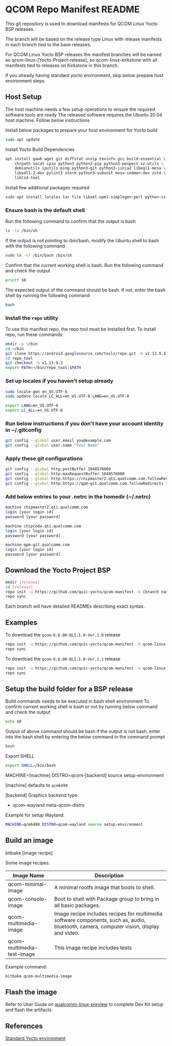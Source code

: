 # QCOM Repo Manifest README

This git repository is used to download manifests for QCOM Linux Yocto BSP releases.

The branch will be based on the release type Linux with release manifests in each branch tied to the base releases.

For QCOM Linux Yocto BSP releases the manifest branches will be named as qcom-linux-[Yocto-Project-release],
so qcom-linux-kirkstone with all manifests tied to releases on Kirkstone in this branch.

If you already having standard yocto environment, skip below prepare host environment steps

## Host Setup

The host machine needs a few setup operations to ensure the required software tools are ready
The released software requires the Ubuntu 20.04 host machine. Follow below instructions

Install below packages to prepare your host environment for Yocto build

```bash
sudo apt update
```

Install Yocto Build Dependencies
```bash
apt install gawk wget git diffstat unzip texinfo gcc build-essential \
    chrpath socat cpio python3 python3-pip python3-pexpect xz-utils \
    debianutils iputils-ping python3-git python3-jinja2 libegl1-mesa \
    libsdl1.2-dev pylint3 xterm python3-subunit mesa-common-dev zstd \
    liblz4-tool
```

Install few additional packages required
```bash
sudo apt install locales tar file libxml-opml-simplegen-perl python-is-python3
```

### Ensure bash is the default shell
Run the following command to confirm that the output is bash

```bash
ls -la /bin/sh
```

If the output is not pointing to /bin/bash, modify the Ubuntu shell to bash with the following command

```bash
sudo ln -sf /bin/bash /bin/sh
```

Confirm that the current working shell is bash. Run the following command and check the output

```bash
printf $0
```

The expected output of the command should be bash. If not, enter the bash shell by running the following command

```bash
bash
```

### Install the `repo` utility

To use this manifest repo, the repo tool must be installed first.
To install repo, run these commands:

```bash
mkdir -p ~/bin
cd ~/bin
git clone https://android.googlesource.com/tools/repo.git -b v1.13.9.3 repo_tool
cd repo_tool
git checkout -b v1.13.9.3
export PATH=~/bin/repo_tool:$PATH
```

### Set up locales if you haven't setup already

```bash
sudo locale-gen en_US.UTF-8
sudo update-locale LC_ALL=en_US.UTF-8 LANG=en_US.UTF-8

export LANG=en_US.UTF-8
export LC_ALL=en_US.UTF-8
```

### Run below instructions if you don't have your account identity in ~/.gitconfig

```bash
git config --global user.email you@example.com
git config --global user.name "Your Name"
```

### Apply these git configurations

```bash
git config --global http.postBuffer 1048576000
git config --global http.maxRequestBuffer 1048576000
git config --global http.https://chipmaster2.qti.qualcomm.com.followRedirects true
git config --global http.https://qpm-git.qualcomm.com.followRedirects true
```

### Add below entries to your .netrc in the homedir (~/.netrc)

```bash
machine chipmaster2.qti.qualcomm.com
login [your login id]
password [your password]

machine chipcode.qti.qualcomm.com
login [your login id]
password [your password]

machine qpm-git.qualcomm.com
login [your login id]
password [your password]
```

## Download the Yocto Project BSP

```bash
mkdir [release]
cd [release]
repo init -u https://github.com/quic-yocto/qcom-manifest -b [branch name] -m [release manifest]
repo sync
```

Each branch will have detailed READMEs describing exact syntax.

## Examples

To download the `qcom-6.6.00-QLI.1.0-Ver.1.0` release

```bash
repo init -u https://github.com/quic-yocto/qcom-manifest -b qcom-linux-kirkstone -m qcom-6.6.00-QLI.1.0-Ver.1.0.xml 
repo sync
```

To download the `qcom-6.6.00-QLI.1.0-Ver.1.1` release

```bash
repo init -u https://github.com/quic-yocto/qcom-manifest -b qcom-linux-kirkstone -m qcom-6.6.00-QLI.1.0-Ver.1.1.xml 
repo sync
```

## Setup the build folder for a BSP release

Build commands needs to be executed in bash shell environment
To confirm current working shell is bash or not by running below command and check the output

```bash
echo $0
```

Output of above command should be bash
if the output is not bash, enter into the bash shell by entering the below command in the command prompt

```bash
bash
```

Export SHELL
```bash
export SHELL=/bin/bash
```

MACHINE=[machine] DISTRO=qcom-[backend] source setup-environment

[machine]   defaults to `qcm6490`

[backend]   Graphics backend type
- qcom-wayland     meta-qcom-distro

Example for setup Wayland:

```bash
MACHINE=qcm6490 DISTRO=qcom-wayland source setup-environment
```

## Build an image

bitbake [image recipe]

Some image recipes:

Image Name           	    	| Description
---------------------	    	|---------------------------------------------------
qcom-minimal-image          	| A minimal rootfs image that boots to shell.
qcom-console-image          	| Boot to shell with Package group to bring in all basic packages.
qcom-multimedia-image       	| Image recipe includes recipes for multimedia software components, such as, audio, bluetooth, camera, computer vision, display and video.
qcom-multimedia-test-image  	| This image recipe includes tests

Example command:

```bash
bitbake qcom-multimedia-image
```

## Flash the image

Refer to User Guide on [qualcomm-linux-preview](https://www.qualcomm.com/products/internet-of-things/industrial/building-enterprise/qualcomm-linux-preview)
to complete Dev Kit setup and flash the artifacts.


## References

[Standard Yocto environment](https://docs.yoctoproject.org/4.0.13/brief-yoctoprojectqs/index.html)
